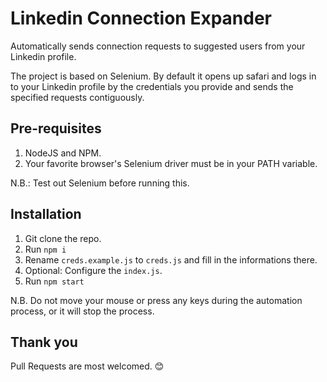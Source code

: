 # Linkedin Connection Expander

Automatically sends connection requests to suggested users from your Linkedin profile.

The project is based on Selenium. By default it opens up safari and logs in to your Linkedin profile by the credentials you provide and sends the specified requests contiguously.

## Pre-requisites

1. NodeJS and NPM.
2. Your favorite browser's Selenium driver must be in your PATH variable.

N.B.: Test out Selenium before running this.

## Installation

1. Git clone the repo.
2. Run `npm i`
3. Rename `creds.example.js` to `creds.js` and fill in the informations there.
4. Optional: Configure the `index.js`.
5. Run `npm start`

N.B. Do not move your mouse or press any keys during the automation process, or it will stop the process.

## Thank you
Pull Requests are most welcomed. 😊
